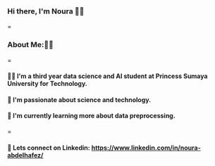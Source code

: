 ### Hi there, I'm Noura 👋🏻
=

### About Me:👩‍💻

=

#### 👩‍🎓 I'm a third year data science and AI student at Princess Sumaya University for Technology.
#### 🔭 I'm passionate about science and technology. 
#### 🌱 I'm currently learning more about data preprocessing.
=
#### 💬 Lets connect on Linkedin: https://www.linkedin.com/in/noura-abdelhafez/
<!--
**noura-na/noura-na** is a ✨ _special_ ✨ repository because its `README.md` (this file) appears on your GitHub profile.

Here are some ideas to get you started:

- 🔭 I’m currently working on ...
- 🌱 I’m currently learning ...
- 👯 I’m looking to collaborate on ...
- 🤔 I’m looking for help with ...
- 💬 Ask me about ...
- 📫 How to reach me: ...
- 😄 Pronouns: ...
- ⚡ Fun fact: ...
-->
